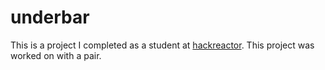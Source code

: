 # underbar  
This is a project I completed as a student at [hackreactor](http://hackreactor.com). This project was worked on with a pair.
